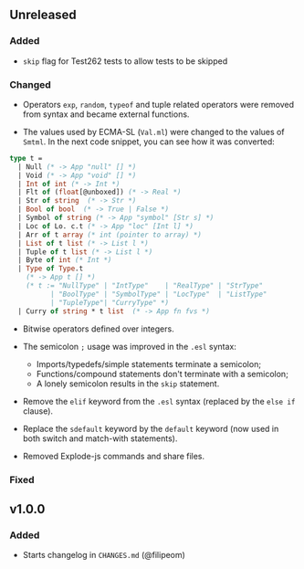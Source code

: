 ## Unreleased

### Added

- `skip` flag for Test262 tests to allow tests to be skipped

### Changed

- Operators `exp`, `random`, `typeof` and tuple related operators were removed from syntax and became external functions.

- The values used by ECMA-SL (`Val.ml`) were changed to the values of `Smtml`. In the next code snippet, you can see how it was converted:

```ocaml
type t =
  | Null (* -> App "null" [] *)
  | Void (* -> App "void" [] *)
  | Int of int (* -> Int *)
  | Flt of (float[@unboxed]) (* -> Real *)
  | Str of string  (* -> Str *)
  | Bool of bool  (* -> True | False *)
  | Symbol of string (* -> App "symbol" [Str s] *)
  | Loc of Lo. c.t (* -> App "loc" [Int l] *)
  | Arr of t array (* int (pointer to array) *)
  | List of t list (* -> List l *)
  | Tuple of t list (* -> List l *)
  | Byte of int (* Int *)
  | Type of Type.t
    (* -> App t [] *)
    (* t := "NullType" | "IntType"    | "RealType" | "StrType"
          | "BoolType" | "SymbolType" | "LocType"  | "ListType"
          | "TupleType"| "CurryType" *)
  | Curry of string * t list  (* -> App fn fvs *)
```
- Bitwise operators defined over integers.

- The semicolon `;` usage was improved in the `.esl` syntax:
  - Imports/typedefs/simple statements terminate a semicolon;
  - Functions/compound statements don't terminate with a semicolon;
  - A lonely semicolon results in the `skip` statement.

- Remove the `elif` keyword from the `.esl` syntax (replaced by the `else if` clause).

- Replace the `sdefault` keyword by the `default` keyword (now used in both switch and match-with statements).

- Removed Explode-js commands and share files.

### Fixed

## v1.0.0

### Added

- Starts changelog in `CHANGES.md` (@filipeom)
